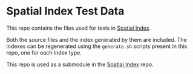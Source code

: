 # Spatial Index Test Data

This repo contains the files used for tests in [Spatial Index](https://bbpgitlab.epfl.ch/hpc/spatial-index).

Both the source files and the index generated by them are included.
The indexes can be regenerated using the `generate.sh` scripts present in this repo, one for each index type.

This repo is used as a submodule in the [Spatial Index](https://bbpgitlab.epfl.ch/hpc/spatial-index) repo.

